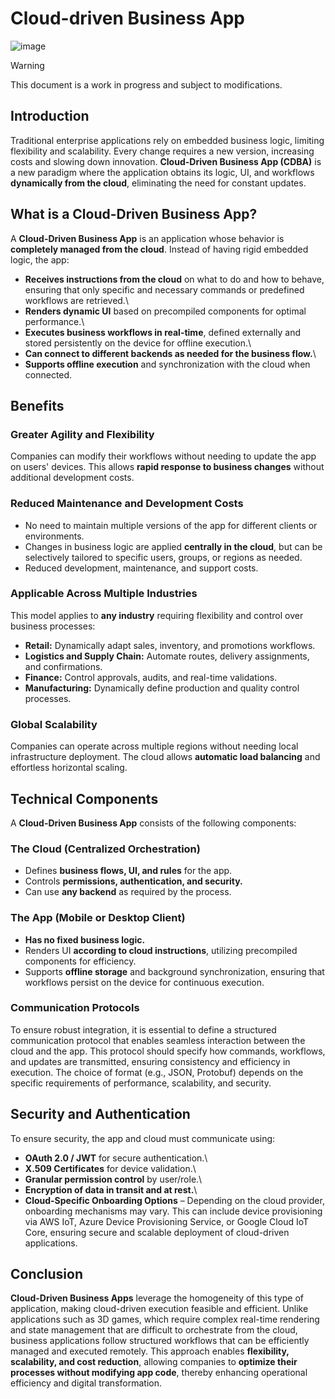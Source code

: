 # Cloud-driven Business App

![image](https://github.com/user-attachments/assets/f41753bd-4239-4637-8d97-89552e5bc4f8)

> [!WARNING]
> This document is a work in progress and subject to modifications.

## Introduction

Traditional enterprise applications rely on embedded business logic, limiting flexibility and scalability. Every change requires a new version, increasing costs and slowing down innovation. **Cloud-Driven Business App (CDBA)** is a new paradigm where the application obtains its logic, UI, and workflows **dynamically from the cloud**, eliminating the need for constant updates.

## What is a Cloud-Driven Business App?

A **Cloud-Driven Business App** is an application whose behavior is **completely managed from the cloud**. Instead of having rigid embedded logic, the app:

- **Receives instructions from the cloud** on what to do and how to behave, ensuring that only specific and necessary commands or predefined workflows are retrieved.\
- **Renders dynamic UI** based on precompiled components for optimal performance.\
- **Executes business workflows in real-time**, defined externally and stored persistently on the device for offline execution.\
- **Can connect to different backends as needed for the business flow.**\
- **Supports offline execution** and synchronization with the cloud when connected.

## Benefits

### **Greater Agility and Flexibility**

Companies can modify their workflows without needing to update the app on users' devices. This allows **rapid response to business changes** without additional development costs.

### **Reduced Maintenance and Development Costs**

- No need to maintain multiple versions of the app for different clients or environments.
- Changes in business logic are applied **centrally in the cloud**, but can be selectively tailored to specific users, groups, or regions as needed.
- Reduced development, maintenance, and support costs.

### **Applicable Across Multiple Industries**

This model applies to **any industry** requiring flexibility and control over business processes:

- **Retail:** Dynamically adapt sales, inventory, and promotions workflows.
- **Logistics and Supply Chain:** Automate routes, delivery assignments, and confirmations.
- **Finance:** Control approvals, audits, and real-time validations.
- **Manufacturing:** Dynamically define production and quality control processes.

### **Global Scalability**

Companies can operate across multiple regions without needing local infrastructure deployment. The cloud allows **automatic load balancing** and effortless horizontal scaling.

## Technical Components

A **Cloud-Driven Business App** consists of the following components:

### **The Cloud (Centralized Orchestration)**

- Defines **business flows, UI, and rules** for the app.
- Controls **permissions, authentication, and security.**
- Can use **any backend** as required by the process.

### **The App (Mobile or Desktop Client)**

- **Has no fixed business logic.**
- Renders UI **according to cloud instructions**, utilizing precompiled components for efficiency.
- Supports **offline storage** and background synchronization, ensuring that workflows persist on the device for continuous execution.

### **Communication Protocols**

To ensure robust integration, it is essential to define a structured communication protocol that enables seamless interaction between the cloud and the app. This protocol should specify how commands, workflows, and updates are transmitted, ensuring consistency and efficiency in execution. The choice of format (e.g., JSON, Protobuf) depends on the specific requirements of performance, scalability, and security.

## Security and Authentication

To ensure security, the app and cloud must communicate using:
- **OAuth 2.0 / JWT** for secure authentication.\
- **X.509 Certificates** for device validation.\
- **Granular permission control** by user/role.\
- **Encryption of data in transit and at rest.**\
- **Cloud-Specific Onboarding Options** – Depending on the cloud provider, onboarding mechanisms may vary. This can include device provisioning via AWS IoT, Azure Device Provisioning Service, or Google Cloud IoT Core, ensuring secure and scalable deployment of cloud-driven applications.

## Conclusion

**Cloud-Driven Business Apps** leverage the homogeneity of this type of application, making cloud-driven execution feasible and efficient. Unlike applications such as 3D games, which require complex real-time rendering and state management that are difficult to orchestrate from the cloud, business applications follow structured workflows that can be efficiently managed and executed remotely. This approach enables **flexibility, scalability, and cost reduction**, allowing companies to **optimize their processes without modifying app code**, thereby enhancing operational efficiency and digital transformation.


